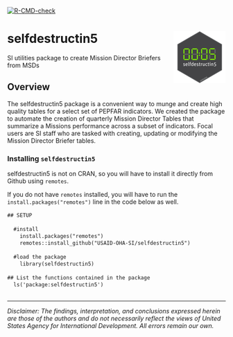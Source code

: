 <!-- badges: start -->
[![R-CMD-check](https://github.com/USAID-OHA-SI/selfdestructin5/workflows/R-CMD-check/badge.svg)](https://github.com/USAID-OHA-SI/selfdestructin5/actions)
<!-- badges: end -->


# selfdestructin5 <img src='man/figures/logo.png' align="right" height="120" />

SI utilities package to create Mission Director Briefers from MSDs

## Overview
The selfdestructin5 package is a convenient way to munge and create high quality tables for a select set of PEPFAR indicators. We created the package to automate the creation of quarterly Mission Director Tables that summarize a Missions performance across a subset of indicators. Focal users are SI staff who are tasked with creating, updating or modifying the Mission Director Briefer tables. 

### Installing `selfdestructin5`
selfdestructin5 is not on CRAN, so you will have to install it directly from Github using `remotes`.

If you do not have `remotes` installed, you will have to run the `install.packages("remotes")` line in the code below as well.

```{r}
## SETUP

  #install
    install.packages("remotes")
    remotes::install_github("USAID-OHA-SI/selfdestructin5")
    
  #load the package
    library(selfdestructin5)
  
## List the functions contained in the package
  ls('package:selfdestructin5')
  
```

---

*Disclaimer: The findings, interpretation, and conclusions expressed herein are those of the authors and do not necessarily reflect the views of United States Agency for International Development. All errors remain our own.*
